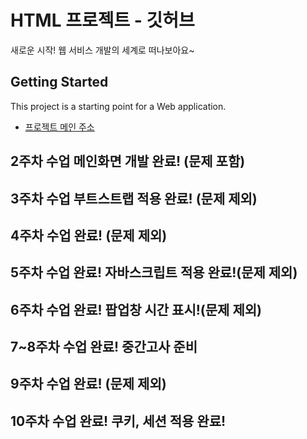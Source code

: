 # HTML 프로젝트 - 깃허브
새로운 시작! 웹 서비스 개발의 세계로 떠나보아요~
## Getting Started
This project is a starting point for a Web application.
- [프로젝트 메인 주소](https://github.com/imsue03/WEB_MAIN)
## 2주차 수업 메인화면 개발 완료! (문제 포함)
## 3주차 수업 부트스트랩 적용 완료! (문제 제외)
## 4주차 수업 완료! (문제 제외)
## 5주차 수업 완료! 자바스크립트 적용 완료!(문제 제외)
## 6주차 수업 완료! 팝업창 시간 표시!(문제 제외)
## 7~8주차 수업 완료! 중간고사 준비
## 9주차 수업 완료! (문제 제외)
## 10주차 수업 완료! 쿠키, 세션 적용 완료!

